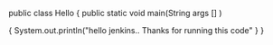 public class Hello {
public static void main(String args [] )

{
System.out.println("hello jenkins.. Thanks for running this code"
}
}
